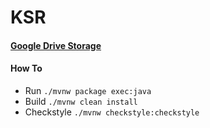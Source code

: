 # KSR

#### [Google Drive Storage](https://drive.google.com/folderview?id=1SRepZ-OXN6XKP0zGv4DO-OgFMCxQ-F2l) 

#### How To
* Run `./mvnw package exec:java`
* Build `./mvnw clean install`
* Checkstyle `./mvnw checkstyle:checkstyle`
